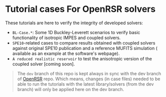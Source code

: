 # Tutorial cases For OpenRSR solvers

These tutorials are here to verify the integrity of developed solvers:

 - `BL-Case.*`: Some 1D Buckley-Leverett scenarios to verify 
   basic functionality of isotropic IMPES and coupled solvers.
 - `SPE10`-related cases to compare results obtained with coupled solvers
   against original SPE10 publication and a reference MUFITS simulation (
   available as an example at the software's webpage).
 - `A reduced realistic reservoir` to test the anisotropic version of the 
   coupled solver [coming soon].

> The ``dev`` branch of this repo is kept always in sync with the dev branch
> of [OpenRSR](https://github.com/FoamScience/OpenRSR) repo. Which means, changes (in case files) needed to be able
> to run the tutorials with the latest library/solvers (from the dev branch)
> will only be applied here on the dev branch.
